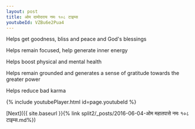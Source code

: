```yaml
---
layout: post
title: ओम दामोदराय नमः १०८ टाइम्स
youtubeId: VZBu6e2Pua4
---
```

 
 
Helps get goodness, bliss and peace and God's blessings
 
Helps remain focused, help generate inner energy 
 
Helps boost physical and mental health 
 
Helps remain grounded and generates a sense of gratitude towards the greater power 
 
Helps reduce bad karma
 
 
 
 


{% include youtubePlayer.html id=page.youtubeId %}
 
[Next]({{ site.baseurl }}{% link  split2/_posts/2016-06-04-ओम महातपासे नमः १०८ टाइम्स.md%})
 
